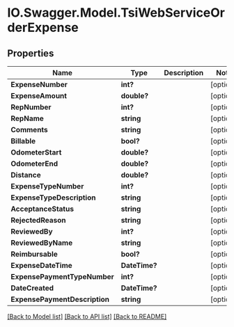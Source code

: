 # IO.Swagger.Model.TsiWebServiceOrderExpense
## Properties

Name | Type | Description | Notes
------------ | ------------- | ------------- | -------------
**ExpenseNumber** | **int?** |  | [optional] 
**ExpenseAmount** | **double?** |  | [optional] 
**RepNumber** | **int?** |  | [optional] 
**RepName** | **string** |  | [optional] 
**Comments** | **string** |  | [optional] 
**Billable** | **bool?** |  | [optional] 
**OdometerStart** | **double?** |  | [optional] 
**OdometerEnd** | **double?** |  | [optional] 
**Distance** | **double?** |  | [optional] 
**ExpenseTypeNumber** | **int?** |  | [optional] 
**ExpenseTypeDescription** | **string** |  | [optional] 
**AcceptanceStatus** | **string** |  | [optional] 
**RejectedReason** | **string** |  | [optional] 
**ReviewedBy** | **int?** |  | [optional] 
**ReviewedByName** | **string** |  | [optional] 
**Reimbursable** | **bool?** |  | [optional] 
**ExpenseDateTime** | **DateTime?** |  | [optional] 
**ExpensePaymentTypeNumber** | **int?** |  | [optional] 
**DateCreated** | **DateTime?** |  | [optional] 
**ExpensePaymentDescription** | **string** |  | [optional] 

[[Back to Model list]](../README.md#documentation-for-models) [[Back to API list]](../README.md#documentation-for-api-endpoints) [[Back to README]](../README.md)

